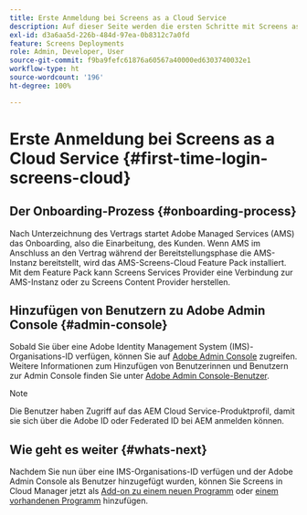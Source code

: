 ```yaml
---
title: Erste Anmeldung bei Screens as a Cloud Service
description: Auf dieser Seite werden die ersten Schritte mit Screens as a Cloud Service beschrieben.
exl-id: d3a6aa5d-226b-484d-97ea-0b8312c7a0fd
feature: Screens Deployments
role: Admin, Developer, User
source-git-commit: f9ba9fefc61876a60567a40000ed6303740032e1
workflow-type: ht
source-wordcount: '196'
ht-degree: 100%

---
```


# Erste Anmeldung bei Screens as a Cloud Service {#first-time-login-screens-cloud}


## Der Onboarding-Prozess {#onboarding-process}

Nach Unterzeichnung des Vertrags startet Adobe Managed Services (AMS) das Onboarding, also die Einarbeitung, des Kunden. Wenn AMS im Anschluss an den Vertrag während der Bereitstellungsphase die AMS-Instanz bereitstellt, wird das AMS-Screens-Cloud Feature Pack installiert. Mit dem Feature Pack kann Screens Services Provider eine Verbindung zur AMS-Instanz oder zu Screens Content Provider herstellen.

## Hinzufügen von Benutzern zu Adobe Admin Console {#admin-console}

Sobald Sie über eine Adobe Identity Management System (IMS)-Organisations-ID verfügen, können Sie auf [Adobe Admin Console](https://adminconsole.adobe.com/) zugreifen. Weitere Informationen zum Hinzufügen von Benutzerinnen und Benutzern zur Admin Console finden Sie unter [Adobe Admin Console-Benutzer](https://helpx.adobe.com/de/enterprise/admin-guide.html/enterprise/using/users.ug.html).

>[!NOTE]
>Die Benutzer haben Zugriff auf das AEM Cloud Service-Produktprofil, damit sie sich über die Adobe ID oder Federated ID bei AEM anmelden können.

## Wie geht es weiter {#whats-next}

Nachdem Sie nun über eine IMS-Organisations-ID verfügen und der Adobe Admin Console als Benutzer hinzugefügt wurden, können Sie Screens in Cloud Manager jetzt als [Add-on zu einem neuen Programm](/help/screens-cloud/onboarding-screens-cloud/add-on-new-program-screens-cloud.md) oder [einem vorhandenen Programm](/help/screens-cloud/onboarding-screens-cloud/add-on-existing-program-screens-cloud.md) hinzufügen.
